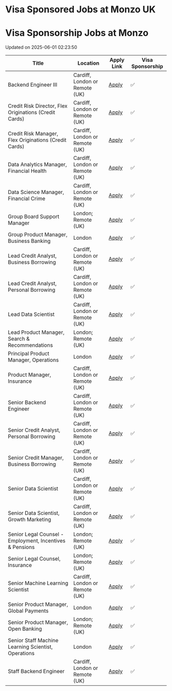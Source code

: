 # Visa Sponsored Jobs at Monzo UK



<!-- START OF JOB LISTINGS -->
# Visa Sponsorship Jobs at Monzo
Updated on 2025-06-01 02:23:50

| Title | Location | Apply Link | Visa Sponsorship |
|-------|----------|------------|------------------|
| Backend Engineer III  | Cardiff, London or Remote (UK) | [Apply](https://job-boards.greenhouse.io/monzo/jobs/6635595) | ✅ |
| Credit Risk Director, Flex Originations (Credit Cards) | Cardiff, London or Remote (UK) | [Apply](https://job-boards.greenhouse.io/monzo/jobs/6893542) | ✅ |
| Credit Risk Manager, Flex Originations (Credit Cards) | Cardiff, London or Remote (UK) | [Apply](https://job-boards.greenhouse.io/monzo/jobs/6930473) | ✅ |
| Data Analytics Manager, Financial Health | Cardiff, London or Remote (UK) | [Apply](https://job-boards.greenhouse.io/monzo/jobs/6886918) | ✅ |
| Data Science Manager,  Financial Crime  | Cardiff, London or Remote (UK) | [Apply](https://job-boards.greenhouse.io/monzo/jobs/5758065) | ✅ |
| Group Board Support Manager | London; Remote (UK) | [Apply](https://job-boards.greenhouse.io/monzo/jobs/6886769) | ✅ |
| Group Product Manager, Business Banking | London | [Apply](https://job-boards.greenhouse.io/monzo/jobs/6428865) | ✅ |
| Lead Credit Analyst, Business Borrowing | Cardiff, London or Remote (UK) | [Apply](https://job-boards.greenhouse.io/monzo/jobs/6758627) | ✅ |
| Lead Credit Analyst, Personal Borrowing  | Cardiff, London or Remote (UK) | [Apply](https://job-boards.greenhouse.io/monzo/jobs/6771228) | ✅ |
| Lead Data Scientist | Cardiff, London or Remote (UK) | [Apply](https://job-boards.greenhouse.io/monzo/jobs/6369658) | ✅ |
| Lead Product Manager, Search & Recommendations  | London; Remote (UK) | [Apply](https://job-boards.greenhouse.io/monzo/jobs/6451450) | ✅ |
| Principal Product Manager, Operations | London | [Apply](https://job-boards.greenhouse.io/monzo/jobs/5851147) | ✅ |
| Product Manager, Insurance | Cardiff, London or Remote (UK) | [Apply](https://job-boards.greenhouse.io/monzo/jobs/6925162) | ✅ |
| Senior Backend Engineer | Cardiff, London or Remote (UK) | [Apply](https://job-boards.greenhouse.io/monzo/jobs/6635837) | ✅ |
| Senior Credit Analyst, Personal Borrowing | Cardiff, London or Remote (UK) | [Apply](https://job-boards.greenhouse.io/monzo/jobs/6758614) | ✅ |
| Senior Credit Manager, Business Borrowing | Cardiff, London or Remote (UK) | [Apply](https://job-boards.greenhouse.io/monzo/jobs/6904498) | ✅ |
| Senior Data Scientist | Cardiff, London or Remote (UK) | [Apply](https://job-boards.greenhouse.io/monzo/jobs/6180814) | ✅ |
| Senior Data Scientist, Growth Marketing | Cardiff, London or Remote (UK) | [Apply](https://job-boards.greenhouse.io/monzo/jobs/6930501) | ✅ |
| Senior Legal Counsel - Employment, Incentives & Pensions | London; Remote (UK) | [Apply](https://job-boards.greenhouse.io/monzo/jobs/6804239) | ✅ |
| Senior Legal Counsel, Insurance | London; Remote (UK) | [Apply](https://job-boards.greenhouse.io/monzo/jobs/6886566) | ✅ |
| Senior Machine Learning Scientist | Cardiff, London or Remote (UK) | [Apply](https://job-boards.greenhouse.io/monzo/jobs/6053295) | ✅ |
| Senior Product Manager, Global Payments | London | [Apply](https://job-boards.greenhouse.io/monzo/jobs/6767221) | ✅ |
| Senior Product Manager, Open Banking | London; Remote (UK) | [Apply](https://job-boards.greenhouse.io/monzo/jobs/6646535) | ✅ |
| Senior Staff Machine Learning Scientist, Operations | London | [Apply](https://job-boards.greenhouse.io/monzo/jobs/6883842) | ✅ |
| Staff Backend Engineer  | Cardiff, London or Remote (UK) | [Apply](https://job-boards.greenhouse.io/monzo/jobs/6636147) | ✅ |
<!-- END OF JOB LISTINGS -->
